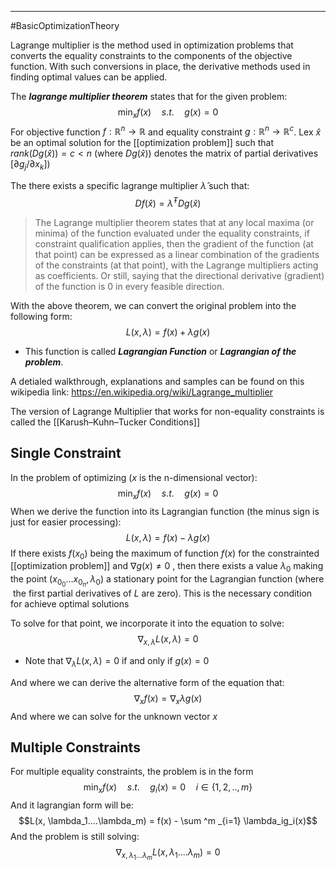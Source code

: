 ----
#BasicOptimizationTheory 

Lagrange multiplier is the method used in optimization problems that converts the equality constraints to the components of the objective function. With such conversions in place, the derivative methods used in finding optimal values can be applied. 

The ***lagrange multiplier theorem*** states that for the given problem:
$$\min _x f(x) \quad s.t. \quad g(x) =0$$
For objective function $f:\mathbb{R}^n \rightarrow \mathbb{R}$ and equality constraint $g : \mathbb{R}^n \rightarrow \mathbb{R}^c$. Lex $\hat{x}$ be an optimal solution for the [[optimization problem]] such that $rank(Dg(\hat{x})) = c < n$ (where $Dg(\hat{x}))$ denotes the matrix of partial derivatives $[\partial g_j / \partial x_k]$)

The there exists a specific lagrange multiplier $\hat{\lambda}$ such that:
$$Df(\hat{x}) = \hat{\lambda}^TDg(\hat{x})$$
>The Lagrange multiplier theorem states that at any local maxima (or minima) of the function evaluated under the equality constraints, if constraint qualification applies, then the gradient of the function (at that point) can be expressed as a linear combination of the gradients of the constraints (at that point), with the Lagrange multipliers acting as coefficients. 
> Or still, saying that the directional derivative (gradient) of the function is 0 in every feasible direction.

With the above theorem, we can convert the original problem into the following form:
$$L(x, \lambda) = f(x) + \lambda g(x)$$
- This function is called ***Lagrangian Function*** or ***Lagrangian of the problem***. 

A detialed walkthrough, explanations and samples can be found on this wikipedia link:
https://en.wikipedia.org/wiki/Lagrange_multiplier

The version of Lagrange Multiplier that works for non-equality constraints is called the [[Karush–Kuhn–Tucker Conditions]]


## Single Constraint

In the problem of optimizing ($x$ is the n-dimensional vector):
$$\min _x f(x) \quad s.t. \quad g(x) =0$$
When we derive the function into its Lagrangian function (the minus sign is just for easier processing):
$$L(x, \lambda) = f(x) - \lambda g(x)$$
If there exists $f(x_0)$  being the maximum of function $f(x)$ for the constrainted [[optimization problem]] and $\nabla g(x) \neq 0$ , then there exists a value $\lambda_0$ making the point $(x_{0_0} ... x_{0_n}, \lambda_0)$ a stationary point for the Lagrangian function (where  the first partial derivatives of $L$ are zero). This is the necessary condition for achieve optimal solutions

To solve for that point, we incorporate it into the equation to solve:
$$\nabla_{x, \lambda} L(x, \lambda) = 0$$
- Note that $\nabla _\lambda L(x, \lambda) = 0$ if and only if $g(x) = 0$ 

And where we can derive the alternative form of the equation that:
$$\nabla_xf(x) = \nabla_x\lambda g(x)$$
And where we can solve for the unknown vector $x$ 

## Multiple Constraints

For multiple equality constraints, the problem is in the form 
$$\min _x f(x) \quad s.t. \quad g_i(x) =0 \quad i \in \{1,2,..,m\}$$
And it lagrangian form will be:
$$L(x, \lambda_1....\lambda_m) = f(x) - \sum ^m _{i=1} \lambda_ig_i(x)$$
And the problem is still solving:
$$\nabla _{x,\lambda_1...\lambda_m}L(x, \lambda_1....\lambda_m) = 0$$
